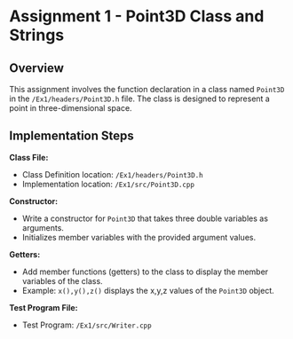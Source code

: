 
# Assignment 1 - Point3D Class and Strings
 
## Overview
This assignment involves the function declaration in a class named `Point3D` in the `/Ex1/headers/Point3D.h` file. The class is designed to represent a point in three-dimensional space.
 
## Implementation Steps
 
 **Class File:**
   - Class Definition location: `/Ex1/headers/Point3D.h`
   - Implementation location: `/Ex1/src/Point3D.cpp`
 
 **Constructor:**
   - Write a constructor for `Point3D` that takes three double variables as arguments.
   - Initializes member variables with the provided argument values.
 
 **Getters:**
   - Add member functions (getters) to the class to display the member variables of the class.
   - Example: `x(),y(),z()` displays the x,y,z values of the `Point3D` object.
 
 **Test Program File:**
   - Test Program: `/Ex1/src/Writer.cpp`



